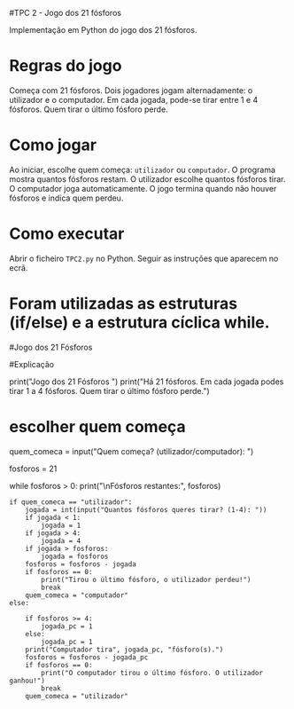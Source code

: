 #TPC 2 - Jogo dos 21 fósforos

Implementação em Python do jogo dos 21 fósforos.

# Regras do jogo
Começa com 21 fósforos.
Dois jogadores jogam alternadamente: o utilizador e o computador.
Em cada jogada, pode-se tirar entre 1 e 4 fósforos.
Quem tirar o último fósforo perde.

# Como jogar
Ao iniciar, escolhe quem começa: `utilizador` ou `computador`.
O programa mostra quantos fósforos restam.
O utilizador escolhe quantos fósforos tirar.
O computador joga automaticamente.
O jogo termina quando não houver fósforos e indica quem perdeu.

# Como executar
Abrir o ficheiro `TPC2.py` no Python.
Seguir as instruções que aparecem no ecrã.

# Foram utilizadas as estruturas (if/else) e a estrutura cíclica while.


#Jogo dos 21 Fósforos

#Explicação

print("Jogo dos 21 Fósforos ")
print("Há 21 fósforos. Em cada jogada podes tirar 1 a 4 fósforos. Quem tirar o último fósforo perde.")

# escolher quem começa
quem_comeca = input("Quem começa? (utilizador/computador): ")

fosforos = 21

while fosforos > 0:
    print("\nFósforos restantes:", fosforos)

    if quem_comeca == "utilizador":
        jogada = int(input("Quantos fósforos queres tirar? (1-4): "))
        if jogada < 1:
            jogada = 1
        if jogada > 4:
            jogada = 4
        if jogada > fosforos:
            jogada = fosforos
        fosforos = fosforos - jogada
        if fosforos == 0:
            print("Tirou o último fósforo, o utilizador perdeu!")
            break
        quem_comeca = "computador"
    else:
        
        if fosforos >= 4:
            jogada_pc = 1
        else:
            jogada_pc = 1
        print("Computador tira", jogada_pc, "fósforo(s).")
        fosforos = fosforos - jogada_pc
        if fosforos == 0:
            print("O computador tirou o último fósforo. O utilizador ganhou!")
            break
        quem_comeca = "utilizador"
